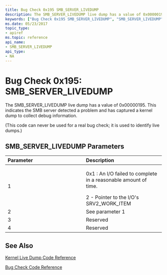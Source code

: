 ```yaml
---
title: Bug Check 0x195 SMB_SERVER_LIVEDUMP
description: The SMB_SERVER_LIVEDUMP live dump has a value of 0x00000195. This indicates the SMB server detected a problem and has captured a kernel dump to collect debug information.
keywords: ["Bug Check 0x195 SMB_SERVER_LIVEDUMP", "SMB_SERVER_LIVEDUMP"]
ms.date: 05/23/2017
topic_type:
- apiref
ms.topic: reference
api_name:
- SMB_SERVER_LIVEDUMP
api_type:
- NA
---
```


# Bug Check 0x195: SMB\_SERVER\_LIVEDUMP


The SMB\_SERVER\_LIVEDUMP live dump has a value of 0x00000195. This indicates the SMB server detected a problem and has captured a kernel dump to collect debug information.

(This code can never be used for a real bug check; it is used to identify live dumps.)

## SMB\_SERVER\_LIVEDUMP Parameters


<table>
<colgroup>
<col width="50%" />
<col width="50%" />
</colgroup>
<thead>
<tr class="header">
<th align="left">Parameter</th>
<th align="left">Description</th>
</tr>
</thead>
<tbody>
<tr class="odd">
<td align="left">1</td>
<td align="left"><p>0x1 : An I/O failed to complete in a reasonable amount of time.</p>
2 - Pointer to the I/O's SRV2_WORK_ITEM</td>
</tr>
<tr class="even">
<td align="left">2</td>
<td align="left">See parameter 1</td>
</tr>
<tr class="odd">
<td align="left">3</td>
<td align="left">Reserved</td>
</tr>
<tr class="even">
<td align="left">4</td>
<td align="left">Reserved</td>
</tr>
</tbody>
</table>

## See Also

[Kernel Live Dump Code Reference](bug-check-code-reference-live-dump.md)

[Bug Check Code Reference](bug-check-code-reference2.md) 

 

 




